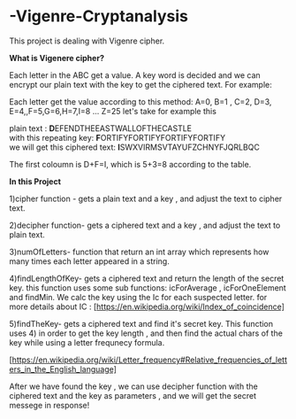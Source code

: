 # -Vigenre-Cryptanalysis

This project is dealing with Vigenre cipher.

**What is Vigenere cipher?**

Each letter in the ABC get a value. A key word is decided and we can encrypt our plain text with the key to get the ciphered text.
For example:

Each letter get the value according to this method:
A=0, B=1 , C=2, D=3, E=4,,F=5,G=6,H=7,I=8 ... Z=25
let's take for example this

 plain text : **D**EFENDTHEEASTWALLOFTHECASTLE                                                      
with this repeating key:                     **F**ORTIFYFORTIFYFORTIFYFORTIFY                                                       
we will get this ciphered text:          **I**SWXVIRMSVTAYUFZCHNYFJQRLBQC

The first coloumn is D+F=I, which is 5+3=8 according to the table.

**In this Project**

1)cipher function - gets a plain text and a key , and adjust the text to cipher text.

2)decipher function- gets a ciphered text and a key , and adjust the text to plain text. 

3)numOfLetters- function that return an int array which represents how many times each letter appeared in a string.

4)findLengthOfKey- gets a ciphered text and return the length of the secret key.
this function uses some sub functions: icForAverage , icForOneElement and findMin.
We calc the key using the Ic for each suspected letter.
for more details about IC :
[https://en.wikipedia.org/wiki/Index_of_coincidence]

5)findTheKey- gets a ciphered text and find it's secret key.
This function uses 4) in order to get the key length , and then find the actual chars of the key while using
a letter frequnecy formula.

[https://en.wikipedia.org/wiki/Letter_frequency#Relative_frequencies_of_letters_in_the_English_language]

After we have found the key , we can use decipher function with the ciphered text and the key as parameters , and we will get the secret messege in response!

